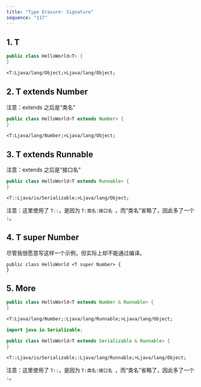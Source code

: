 ```yaml
---
title: "Type Erasure: Signature"
sequence: "117"
---
```


## 1. T

```java
public class HelloWorld<T> {
}
```

```txt
<T:Ljava/lang/Object;>Ljava/lang/Object;
```

## 2. T extends Number

注意：extends 之后是“类名”

```java
public class HelloWorld<T extends Number> {
}
```

```txt
<T:Ljava/lang/Number;>Ljava/lang/Object;
```

## 3. T extends Runnable

注意：extends 之后是“接口名”

```java
public class HelloWorld<T extends Runnable> {
}
```

```txt
<T::Ljava/io/Serializable;>Ljava/lang/Object;
```

注意：这里使用了 `T::`，是因为 `T:类名:接口名 `，而“类名”省略了，因此多了一个 `:`。

## 4. T super Number

尽管我很愿意写这样一个示例，但实际上却不能通过编译。

```text
public class HelloWorld <T super Number> {
}
```

## 5. More

```java
public class HelloWorld<T extends Number & Runnable> {
}
```

```txt
<T:Ljava/lang/Number;:Ljava/lang/Runnable;>Ljava/lang/Object;
```

```java
import java.io.Serializable;

public class HelloWorld<T extends Serializable & Runnable> {
}
```

```txt
<T::Ljava/io/Serializable;:Ljava/lang/Runnable;>Ljava/lang/Object;
```

注意：这里使用了 `T::`，是因为 `T:类名:接口名 `，而“类名”省略了，因此多了一个 `:`。
